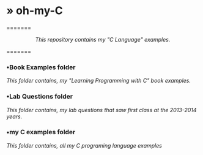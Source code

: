 
<h1>» oh-my-C</h1>
=======
<p style="text-align:center;"><em>This repository contains my "C Language" examples.</em></p>
=======
<h3>•Book Examples folder</h3>
<em>This folder contains, my "Learning Programming with C" book examples.</em>

<h3>•Lab Questions folder</h3>
<em>This folder contains, my lab questions that saw first class at the 2013-2014 years.</em>

<h3>•my C examples folder</h3>
<em>This folder contains, all my C programing language examples</em>